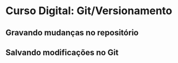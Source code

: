 # Curso Digital: Git/Versionamento

## Gravando mudanças no repositório
## Salvando modificações no Git




